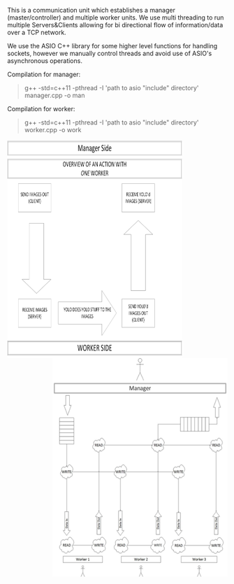 



This is a communication unit which establishes a manager (master/controller)
and multiple worker units. We use multi threading to run multiple Servers&Clients
allowing for bi directional flow of information/data over a TCP network.

We use the ASIO C++ library for some higher level functions for handling sockets, however
we manually control threads and avoid use of ASIO's asynchronous operations.


Compilation for manager:
> g++ -std=c++11 -pthread -I 'path to asio "include" directory' manager.cpp -o man

Compilation for worker:
> g++ -std=c++11 -pthread -I 'path to asio "include" directory' worker.cpp -o work




<img align="Left" width="400" height="500" src="diagrams/OneWorkerVisualization.jpg">

<img align="Right" width="400" height="500" src="diagrams/HighLevelVisualization.jpg">

